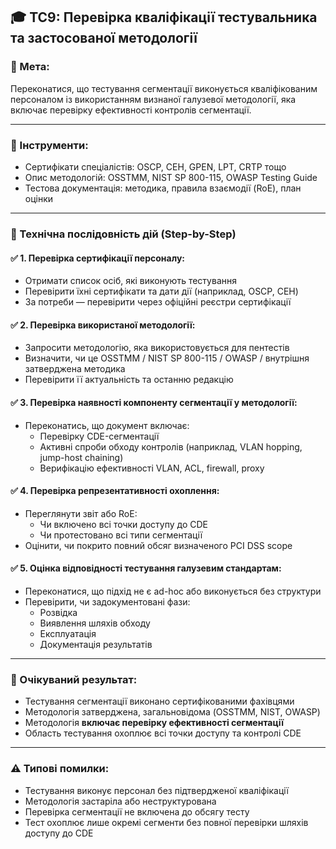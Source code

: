 
## 🎓 TC9: Перевірка кваліфікації тестувальника та застосованої методології

### 🎯 Мета:
Переконатися, що тестування сегментації виконується кваліфікованим персоналом із використанням визнаної галузевої методології, яка включає перевірку ефективності контролів сегментації.

---

### 🧰 Інструменти:
- Сертифікати спеціалістів: OSCP, CEH, GPEN, LPT, CRTP тощо
- Опис методологій: OSSTMM, NIST SP 800-115, OWASP Testing Guide
- Тестова документація: методика, правила взаємодії (RoE), план оцінки

---

### 🔄 Технічна послідовність дій (Step-by-Step)

#### ✅ 1. Перевірка сертифікації персоналу:
- Отримати список осіб, які виконують тестування
- Перевірити їхні сертифікати та дати дії (наприклад, OSCP, CEH)
- За потреби — перевірити через офіційні реєстри сертифікації

#### ✅ 2. Перевірка використаної методології:
- Запросити методологію, яка використовується для пентестів
- Визначити, чи це OSSTMM / NIST SP 800-115 / OWASP / внутрішня затверджена методика
- Перевірити її актуальність та останню редакцію

#### ✅ 3. Перевірка наявності компоненту сегментації у методології:
- Переконатись, що документ включає:
  - Перевірку CDE-сегментації
  - Активні спроби обходу контролів (наприклад, VLAN hopping, jump-host chaining)
  - Верифікацію ефективності VLAN, ACL, firewall, proxy

#### ✅ 4. Перевірка репрезентативності охоплення:
- Переглянути звіт або RoE:
  - Чи включено всі точки доступу до CDE
  - Чи протестовано всі типи сегментації
- Оцінити, чи покрито повний обсяг визначеного PCI DSS scope

#### ✅ 5. Оцінка відповідності тестування галузевим стандартам:
- Переконатися, що підхід не є ad-hoc або виконується без структури
- Перевірити, чи задокументовані фази:
  - Розвідка
  - Виявлення шляхів обходу
  - Експлуатація
  - Документація результатів

---

### 📌 Очікуваний результат:
- Тестування сегментації виконано сертифікованими фахівцями
- Методологія затверджена, загальновідома (OSSTMM, NIST, OWASP)
- Методологія **включає перевірку ефективності сегментації**
- Область тестування охоплює всі точки доступу та контролі CDE

---

### ⚠️ Типові помилки:
- Тестування виконує персонал без підтвердженої кваліфікації
- Методологія застаріла або неструктурована
- Перевірка сегментації не включена до обсягу тесту
- Тест охоплює лише окремі сегменти без повної перевірки шляхів доступу до CDE
